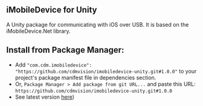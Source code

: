 ## iMobileDevice for Unity

A Unity package for communicating with iOS over USB. It is based on the iMobileDevice.Net library.

## Install from Package Manager:
* Add `"com.cdm.imobiledevice": "https://github.com/cdmvision/imobiledevice-unity.git#1.0.0"` to your project's package manifest file in dependencies section.
* Or, `Package Manager > Add package from git URL...` and paste this URL: `https://github.com/cdmvision/imobiledevice-unity.git#1.0.0`
* See latest version [here](https://github.com/cdmvision/imobiledevice-unity/tags))